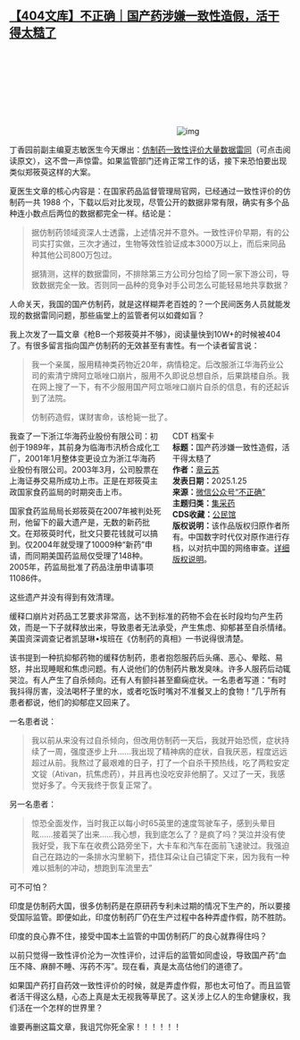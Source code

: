 <!--1737793689000-->
[【404文库】不正确｜国产药涉嫌一致性造假，活干得太糙了](https://chinadigitaltimes.net/chinese/715372.html)
------

<p><img decoding="async" src="data:image/svg+xml,%3Csvg%20xmlns='http://www.w3.org/2000/svg'%20viewBox='0%200%200%200'%3E%3C/svg%3E" alt="img" data-lazy-src="https://chinadigitaltimes.net/chinese/files/2025/01/仿制药-1.jpeg"><noscript><img decoding="async" src="https://chinadigitaltimes.net/chinese/files/2025/01/仿制药-1.jpeg" alt="img"></noscript></p><p>丁香园前副主编夏志敏医生今天爆出：<a href="https://web.archive.org/web/20250125010723/https://mp.weixin.qq.com/s?__biz=MzU2NjY3MjIyOA==&amp;mid=2247484041&amp;idx=1&amp;sn=55762fc74d340bc1ee1357430bb3a379&amp;scene=21#wechat_redirect">仿制药一致性评价大量数据雷同</a>（可点击阅读原文），这不啻一声惊雷。如果监管部门还肯正常工作的话，接下来恐怕要出现类似郑筱萸这样的大案。</p><p>夏医生文章的核心内容是：在国家药品监督管理局官网，已经通过一致性评价的仿制药一共 1988 个，下载以后对比发现，尽管公开的数据非常有限，确实有多个品种连小数点后两位的数据都完全一样。结论是：</p><blockquote><p>据仿制药领域资深人士透露，上述情况并不意外。一致性评价早期，有的公司实打实做，三次才通过，生物等效性验证成本3000万以上，而后来同品种其他公司800万包过。</p><p>据猜测，这样的数据雷同，不排除第三方公司分包给了同一家下游公司，导致数据完全一致。否则同一品种的竞争对手公司怎么可能轻易地共享数据？</p></blockquote><p>人命关天，我国的国产仿制药，就是这样糊弄老百姓的？一个民间医务人员就能发现的数据雷同问题，那些庙堂上的监管者何以如聋如盲？</p><p>我上次发了一篇文章《枪B一个郑筱萸并不够》，阅读量快到10W+的时候被404了。有很多留言指向国产仿制药的无效甚至有害性。有一个读者留言说：</p><blockquote><p>我一个亲属，服用精神类药物近20年，病情稳定。后改服浙江华海药业公司的索清宁牌阿立哌唑口崩片，服用不久即说总想自杀，后果跳楼自杀。我在网上搜了一下，有不少服用国产阿立哌唑口崩片自杀的信息，有的还起诉到了法院。</p><p>仿制药造假，谋财害命，该枪毙一批了。</p></blockquote><div style="width:42%;float:right;padding-left:20px;"><div class="su-spoiler su-spoiler-style-fancy su-spoiler-icon-chevron-circle" data-scroll-offset="0" data-anchor-in-url="no"><div class="su-spoiler-title" tabindex="0" role="button"><span class="su-spoiler-icon"></span>CDT 档案卡</div><div class="su-spoiler-content su-u-clearfix su-u-trim"><strong>标题：</strong>国产药涉嫌一致性造假，活干得太糙了<br><strong>作者：</strong><a href="https://chinadigitaltimes.net/space/不正确｜" target="_blank">章云苏</a><br><strong>发表日期：</strong>2025.1.25<br><strong>来源：</strong><a href="https://web.archive.org/web/20250125010723/https://mp.weixin.qq.com/s/06ICGD3AK_aQBnDaB3RObQ" target="_blank">微信公众号“不正确”</a><br><strong>主题归类：</strong><a href="https://chinadigitaltimes.net/space/集采药" target="_blank">集采药</a><br><strong>CDS收藏：</strong><a href="https://chinadigitaltimes.net/space/%E5%85%AC%E6%B0%91%E9%A6%86" target="_blank" rel="noopener">公民馆</a><br><strong>版权说明：</strong>该作品版权归原作者所有。中国数字时代仅对原作进行存档，以对抗中国的网络审查。<a href="https://chinadigitaltimes.net/chinese/copyright">详细版权说明</a>。</div></div></div><p>我查了一下浙江华海药业股份有限公司：初创于1989年，其前身为临海市汛桥合成化工厂，2001年1月整体变更设立为浙江华海药业股份有限公司。2003年3月，公司股票在上海证券交易所成功上市。正是在郑筱萸主政国家食药监局的时期突击上市。</p><p>国家食药监局局长郑筱萸在2007年被判处死刑，他留下的最大遗产是，无数的新药批文。在郑筱萸时代，批文只要花钱就可以搞到。仅2004年就受理了10009种“新药”申请，而同期美国药监局仅受理了148种。2005年，药监局批准了药品注册申请事项11086件。</p><p>这些遗产并没有得到有效清理。</p><p>缓释口崩片对药品工艺要求非常高，达不到标准的药物不会在长时段均匀产生药效，而是一下子就释放出来，导致患者无法承受，产生焦虑、抑郁甚至自杀情绪。美国资深调查记者凯瑟琳•埃班在《仿制药的真相》一书说得很清楚。</p><p>该书提到一种抗抑郁药物的缓释仿制药，患者抱怨服药后头痛、恶心、晕眩、易怒，并出现睡眠和焦虑问题。有人说他们的仿制药片散发臭味。许多人服药后动辄哭泣。有人产生了自杀倾向。还有人有颤抖甚至癫痫症状。一名患者写道：“有时我抖得厉害，没法喝杯子里的水，或者吃饭时嘴对不准餐叉上的食物！”几乎所有患者都说，他们的抑郁症又回来了。</p><p>一名患者说：</p><blockquote><p>我以前从来没有过自杀倾向，但改用仿制药一天后，我就开始恐慌，症状持续了一周，强度逐步上升……我出现了精神病的症状，自我厌恶，程度远远超过从前。我熬过了最艰难的日子，打了一个自杀干预热线，吃了两粒安定文锭（Ativan，抗焦虑药），并且再也没吃安非他酮了。又过了一天，我感觉好多了。今天我终于恢复正常了。</p></blockquote><p>另一名患者：</p><blockquote><p>惊恐全面发作，当时我正以每小时65英里的速度驾驶车子，感到头晕目眩……接着哭了出来……我心想，我到底怎么了？是疯了吗？哭泣并没有使我好受，我下车在收费公路旁坐下，大卡车和汽车在面前飞速驶过。我强迫自己在路边的一条排水沟里躺下，捂住耳朵让自己镇定下来，因为我有一种难以抵制的冲动，想跑到车流里去”</p></blockquote><p>可不可怕？</p><p>印度是仿制药大国，很多仿制药是在原研药专利未过期的情况下生产的，所以要接受国际监管。即便如此，印度仿制药厂仍在生产过程中各种弄虚作假，防不胜防。</p><p>印度的良心靠不住，接受中国本土监管的中国仿制药厂的良心就靠得住吗？</p><p>以前只觉得一致性评价沦为一次性评价，过评后的监管如同虚设，导致国产药“血压不降、麻醉不睡、泻药不泻”。现在看，真是太高估他们的道德了。</p><p>如果国产药打自药效一致性评价的时候，就是弄虚作假，那也太可怕了。而且监管者活干得这么糙，心态上真是太无视我等草民了。这关涉上亿人的生命健康权，我们活在一个怎样的世界里？</p><p>谁要再删这篇文章，我诅咒你死全家！！！！！！</p><div class="addtoany_share_save_container addtoany_content addtoany_content_bottom"><div class="a2a_kit a2a_kit_size_32 addtoany_list" data-a2a-url="https://chinadigitaltimes.net/chinese/715372.html" data-a2a-title="【404文库】不正确｜国产药涉嫌一致性造假，活干得太糙了"><a class="a2a_button_facebook" href="https://www.addtoany.com/add_to/facebook?linkurl=https%3A%2F%2Fchinadigitaltimes.net%2Fchinese%2F715372.html&amp;linkname=%E3%80%90404%E6%96%87%E5%BA%93%E3%80%91%E4%B8%8D%E6%AD%A3%E7%A1%AE%EF%BD%9C%E5%9B%BD%E4%BA%A7%E8%8D%AF%E6%B6%89%E5%AB%8C%E4%B8%80%E8%87%B4%E6%80%A7%E9%80%A0%E5%81%87%EF%BC%8C%E6%B4%BB%E5%B9%B2%E5%BE%97%E5%A4%AA%E7%B3%99%E4%BA%86" title="Facebook" rel="nofollow noopener" target="_blank"></a><a class="a2a_button_twitter" href="https://www.addtoany.com/add_to/twitter?linkurl=https%3A%2F%2Fchinadigitaltimes.net%2Fchinese%2F715372.html&amp;linkname=%E3%80%90404%E6%96%87%E5%BA%93%E3%80%91%E4%B8%8D%E6%AD%A3%E7%A1%AE%EF%BD%9C%E5%9B%BD%E4%BA%A7%E8%8D%AF%E6%B6%89%E5%AB%8C%E4%B8%80%E8%87%B4%E6%80%A7%E9%80%A0%E5%81%87%EF%BC%8C%E6%B4%BB%E5%B9%B2%E5%BE%97%E5%A4%AA%E7%B3%99%E4%BA%86" title="Twitter" rel="nofollow noopener" target="_blank"></a><a class="a2a_button_telegram" href="https://www.addtoany.com/add_to/telegram?linkurl=https%3A%2F%2Fchinadigitaltimes.net%2Fchinese%2F715372.html&amp;linkname=%E3%80%90404%E6%96%87%E5%BA%93%E3%80%91%E4%B8%8D%E6%AD%A3%E7%A1%AE%EF%BD%9C%E5%9B%BD%E4%BA%A7%E8%8D%AF%E6%B6%89%E5%AB%8C%E4%B8%80%E8%87%B4%E6%80%A7%E9%80%A0%E5%81%87%EF%BC%8C%E6%B4%BB%E5%B9%B2%E5%BE%97%E5%A4%AA%E7%B3%99%E4%BA%86" title="Telegram" rel="nofollow noopener" target="_blank"></a><a class="a2a_button_reddit" href="https://www.addtoany.com/add_to/reddit?linkurl=https%3A%2F%2Fchinadigitaltimes.net%2Fchinese%2F715372.html&amp;linkname=%E3%80%90404%E6%96%87%E5%BA%93%E3%80%91%E4%B8%8D%E6%AD%A3%E7%A1%AE%EF%BD%9C%E5%9B%BD%E4%BA%A7%E8%8D%AF%E6%B6%89%E5%AB%8C%E4%B8%80%E8%87%B4%E6%80%A7%E9%80%A0%E5%81%87%EF%BC%8C%E6%B4%BB%E5%B9%B2%E5%BE%97%E5%A4%AA%E7%B3%99%E4%BA%86" title="Reddit" rel="nofollow noopener" target="_blank"></a><a class="a2a_button_whatsapp" href="https://www.addtoany.com/add_to/whatsapp?linkurl=https%3A%2F%2Fchinadigitaltimes.net%2Fchinese%2F715372.html&amp;linkname=%E3%80%90404%E6%96%87%E5%BA%93%E3%80%91%E4%B8%8D%E6%AD%A3%E7%A1%AE%EF%BD%9C%E5%9B%BD%E4%BA%A7%E8%8D%AF%E6%B6%89%E5%AB%8C%E4%B8%80%E8%87%B4%E6%80%A7%E9%80%A0%E5%81%87%EF%BC%8C%E6%B4%BB%E5%B9%B2%E5%BE%97%E5%A4%AA%E7%B3%99%E4%BA%86" title="WhatsApp" rel="nofollow noopener" target="_blank"></a><a class="a2a_button_email" href="https://www.addtoany.com/add_to/email?linkurl=https%3A%2F%2Fchinadigitaltimes.net%2Fchinese%2F715372.html&amp;linkname=%E3%80%90404%E6%96%87%E5%BA%93%E3%80%91%E4%B8%8D%E6%AD%A3%E7%A1%AE%EF%BD%9C%E5%9B%BD%E4%BA%A7%E8%8D%AF%E6%B6%89%E5%AB%8C%E4%B8%80%E8%87%B4%E6%80%A7%E9%80%A0%E5%81%87%EF%BC%8C%E6%B4%BB%E5%B9%B2%E5%BE%97%E5%A4%AA%E7%B3%99%E4%BA%86" title="Email" rel="nofollow noopener" target="_blank"></a><a class="a2a_button_copy_link" href="https://www.addtoany.com/add_to/copy_link?linkurl=https%3A%2F%2Fchinadigitaltimes.net%2Fchinese%2F715372.html&amp;linkname=%E3%80%90404%E6%96%87%E5%BA%93%E3%80%91%E4%B8%8D%E6%AD%A3%E7%A1%AE%EF%BD%9C%E5%9B%BD%E4%BA%A7%E8%8D%AF%E6%B6%89%E5%AB%8C%E4%B8%80%E8%87%B4%E6%80%A7%E9%80%A0%E5%81%87%EF%BC%8C%E6%B4%BB%E5%B9%B2%E5%BE%97%E5%A4%AA%E7%B3%99%E4%BA%86" title="Copy Link" rel="nofollow noopener" target="_blank"></a><a class="a2a_dd addtoany_share_save addtoany_share" href="https://www.addtoany.com/share"></a></div></div>
